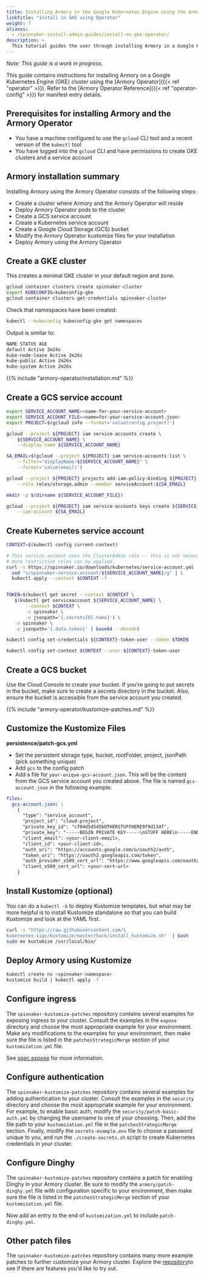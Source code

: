 ```yaml
---
title: Installing Armory in the Google Kubernetes Engine using the Armory Operator
linkTitle: "Install in GKE using Operator"
weight: 7
aliases:
  - /spinnaker-install-admin-guides/install-on-gke-operator/
description: >
  This tutorial guides the user through installing Armory in a Google Kubernetes Engine cluster using the Armory Operator.
---
```


_Note: This guide is a work in progress._

This guide contains instructions for installing Armory on a Google Kubernetes Engine (GKE) cluster using the [Armory Operator]({{< ref "operator" >}}). Refer to the [Armory Operator Reference]({{< ref "operator-config" >}}) for manifest entry details.

## Prerequisites for installing Armory and the Armory Operator

* You have a machine configured to use the `gcloud` CLI tool and a recent
  version of the `kubectl` tool
* You have logged into the `gcloud` CLI and have permissions to create GKE
  clusters and a service account


## Armory installation summary

Installing Armory using the Armory Operator consists of the following steps:

* Create a cluster where Armory and the Armory Operator will reside
* Deploy Armory Operator pods to the cluster
* Create a GCS service account
* Create a Kubernetes service account
* Create a Google Cloud Storage (GCS) bucket
* Modify the Armory Operator kustomize files for your installation
* Deploy Armory using the Armory Operator

## Create a GKE cluster

This creates a minimal GKE cluster in your default region and zone.

```bash
gcloud container clusters create spinnaker-cluster
export KUBECONFIG=kubeconfig-gke
gcloud container clusters get-credentials spinnaker-cluster
```

Check that namespaces have been created:

```bash
kubectl --kubeconfig kubeconfig-gke get namespaces
```

Output is similar to:

```bash
NAME STATUS AGE
default Active 2m24s
kube-node-lease Active 2m26s
kube-public Active 2m26s
kube-system Active 2m26s
```

{{% include "armory-operator/installation.md" %}}

## Create a GCS service account

```bash
export SERVICE_ACCOUNT_NAME=<name-for-your-service-account>
export SERVICE_ACCOUNT_FILE=<name=for-your-service-account.json>
export PROJECT=$(gcloud info --format='value(config.project)')

gcloud --project ${PROJECT} iam service-accounts create \
    ${SERVICE_ACCOUNT_NAME} \
    --display-name ${SERVICE_ACCOUNT_NAME}

SA_EMAIL=$(gcloud --project ${PROJECT} iam service-accounts list \
    --filter="displayName:${SERVICE_ACCOUNT_NAME}" \
    --format='value(email)')

gcloud --project ${PROJECT} projects add-iam-policy-binding ${PROJECT} \
    --role roles/storage.admin --member serviceAccount:${SA_EMAIL}

mkdir -p $(dirname ${SERVICE_ACCOUNT_FILE})

gcloud --project ${PROJECT} iam service-accounts keys create ${SERVICE_ACCOUNT_FILE} \
    --iam-account ${SA_EMAIL}
```

## Create Kubernetes service account

```bash
CONTEXT=$(kubectl config current-context)

# This service account uses the ClusterAdmin role -- this is not necessary,
# more restrictive roles can by applied.
curl -s https://spinnaker.io/downloads/kubernetes/service-account.yml | \
  sed "s/spinnaker-service-account/${SERVICE_ACCOUNT_NAME}/g" | \
  kubectl apply --context $CONTEXT -f -


TOKEN=$(kubectl get secret --context $CONTEXT \
   $(kubectl get serviceaccount ${SERVICE_ACCOUNT_NAME} \
       --context $CONTEXT \
       -n spinnaker \
       -o jsonpath='{.secrets[0].name}') \
   -n spinnaker \
   -o jsonpath='{.data.token}' | base64 --decode)

kubectl config set-credentials ${CONTEXT}-token-user --token $TOKEN

kubectl config set-context $CONTEXT --user ${CONTEXT}-token-user
```

## Create a GCS bucket

Use the Cloud Console to create your bucket. If you're going to put secrets in the bucket, make sure to create a secrets directory in the bucket. Also, ensure the bucket is accessible from the service account you created.

{{% include "armory-operator/kustomize-patches.md" %}}

## Customize the Kustomize Files

**persistence/patch-gcs.yml**

- Set the persistent storage type, bucket, rootFolder, project, jsonPath (pick something unique)
- Add `gcs` to the config patch
- Add a file for `your-unique-gcs-account.json`. This will be the content from
the GCS service account you created above. The file is named `gcs-account.json`
in the following example:

```yaml
files:
  gcs-account.json: |
    {
      "type": "service_account",
      "project_id": "cloud-project",
      "private_key_id": "cf04d5d545bOTHERSTUFFHERE9f9d134f",
      "private_key": "-----BEGIN PRIVATE KEY-----\nSTUFF HERE\n-----END PRIVATE KEY-----\n",
      "client_email": <your-client-email>,
      "client_id": <your-client-id>,
      "auth_uri": "https://accounts.google.com/o/oauth2/auth",
      "token_uri": "https://oauth2.googleapis.com/token",
      "auth_provider_x509_cert_url": "https://www.googleapis.com/oauth2/v1/certs",
      "client_x509_cert_url": <your-cert-url>
    }
```

## Install Kustomize (optional)

You can do a `kubectl -k` to deploy Kustomize templates, but what may be more
helpful is to install Kustomize standalone so that you can build Kustomize and
look at the YAML first.

```bash
curl -s "https://raw.githubusercontent.com/\
kubernetes-sigs/kustomize/master/hack/install_kustomize.sh"  | bash
sudo mv kustomize /usr/local/bin/
```

## Deploy Armory using Kustomize

```bash
kubectl create ns <spinnaker-namespace>
kustomize build | kubectl apply -f -
```

## Configure ingress

The `spinnaker-kustomize-patches` repository contains several examples for
exposing ingress to your cluster. Consult the examples in the `expose`
directory and choose the most appropriate example for your environment. Make
any modifications to the examples for your environment, then make sure the file
is listed in the `patchesStrategicMerge` section of your `kustomization.yml`
file.

See [spec.expose](/operator_reference/operator-config/#specexpose) for more
information.

## Configure authentication

The `spinnaker-kustomize-patches` repository contains several examples for
adding authentication to your cluster. Consult the examples in the `security`
directory and choose the most appropriate example for your environment. For
example, to enable basic auth, modify the `security/patch-basic-auth.yml` by
changing the username to one of your choosing. Then, add the file path to your
`kustomization.yml` file in the `patchesStrategicMerge` section. Finally,
modify the `secrets-example.env` file to choose a password unique to you, and
run the `./create-secrets.sh` script to create Kubernetes credentials in your
cluster.

## Configure Dinghy

The `spinnaker-kustomize-patches` repository contains a patch for enabling
Dinghy in your Armory cluster.  Be sure to modify the `armory/patch-dinghy.yml`
file with configuration specific to your environment, then make sure the file
is listed in the `patchesStrategicMerge` section of your `kustomization.yml`
file.

Now add an entry to the end of `kustomization.yml` to include
`patch-dinghy.yml`.

## Other patch files

The `spinnaker-kustomize-patches` repository contains many more example patches
to further customize your Armory cluster. Explore the
[repository](https://github.com/armory/spinnaker-kustomize-patches/tree/master)to
see if there are features you'd like to try out.

<!--
## Set Up TLS:
@TODO
-->
